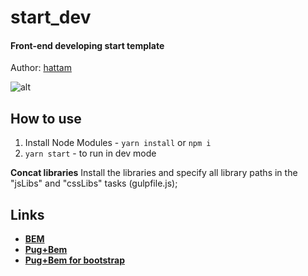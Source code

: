 # start_dev

#### Front-end developing start template

Author: [hattam](https://hattam.ru)

![alt](https://raw.githubusercontent.com/hattamsoyunov/start_dev/master/src/assets/images/start_dev_preview.jpg)

## How to use

1. Install Node Modules - `yarn install` or `npm i`
2. `yarn start` - to run in dev mode

**Concat libraries** Install the libraries and specify all library paths in the "jsLibs" and "cssLibs"
tasks (gulpfile.js);

## Links

- **[BEM](https://en.bem.info/methodology/quick-start/)**
- **[Pug+Bem](https://github.com/legostaev-vadim/gulp-pugbem)**
- **[Pug+Bem for bootstrap](https://github.com/legostaev-vadim/gulp-pugbem/issues/1)**
